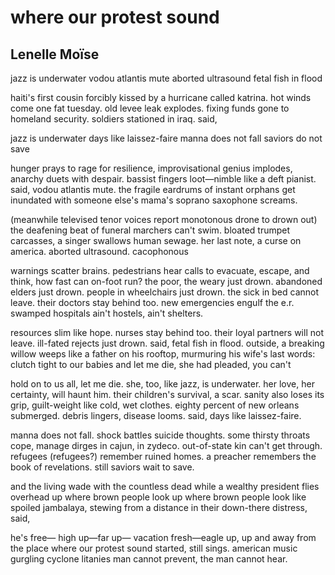 # where our protest sound
## Lenelle Moïse
jazz is underwater
vodou atlantis mute
aborted ultrasound
fetal fish in flood

haiti's first cousin
forcibly kissed
by a hurricane called
katrina. hot winds
come one fat
tuesday.
old levee leak
explodes. fixing funds gone
to homeland
security. soldiers
stationed in iraq. said,

jazz is underwater
days like laissez-faire
manna does not fall
saviors do not save

hunger prays to rage for
resilience, improvisational genius
implodes, anarchy duets
with despair.
bassist fingers loot—nimble
like a deft pianist. said, vodou
atlantis mute. the fragile
eardrums of instant orphans get
inundated with someone else's mama's
soprano saxophone screams.

(meanwhile televised tenor
voices report monotonous
drone to drown out)
the deafening beat
of funeral marchers
can't swim.
bloated trumpet
carcasses, a singer swallows human
sewage. her last note, a curse
on america. aborted
ultrasound. cacophonous

warnings scatter brains.
pedestrians hear calls to
evacuate, escape, and think, how
fast can on-foot run? the poor, the weary
just drown. abandoned elders
just drown. people
in wheelchairs just drown. the sick
in bed cannot leave. their doctors stay
behind too. new emergencies engulf
the e.r. swamped hospitals ain't
hostels, ain't shelters.

resources slim
like hope. nurses stay
behind too. their loyal partners
will not leave. ill-fated
rejects just drown. said, fetal fish
in flood. outside, a breaking
willow weeps like a father
on his rooftop, murmuring
his wife's last words: clutch tight
to our babies and let me
die, she had pleaded, you can't

hold on to us all, let me die.
she, too, like jazz, is
underwater. her love,
her certainty, will
haunt him. their children's
survival, a scar. sanity also
loses its grip, guilt-weight
like cold, wet clothes.
eighty percent of new orleans
submerged. debris lingers, disease
looms. said, days like laissez-faire.

manna does not fall. shock battles
suicide thoughts.
some thirsty throats cope,
manage dirges in cajun, in zydeco.
out-of-state kin can't
get through.
refugees (refugees?) remember
ruined homes.
a preacher remembers the book
of revelations. still saviors
wait to save.

and the living wade with the countless
dead while
a wealthy president flies
overhead
up where brown people look
up where
brown people look like
spoiled jambalaya, stewing
from a distance
in their down-there
distress, said,

he's free—
high up—far up—
vacation fresh—eagle up, up
and away
from the place
where our protest
sound started, still
sings. american music
gurgling cyclone litanies
man cannot prevent, the man
cannot hear.